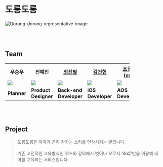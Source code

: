 # 도롱도롱

![Dorong-dorong-representative-image](https://user-images.githubusercontent.com/78298663/204236419-36dee6a8-ecd8-4b5c-b413-d02de45c492d.jpeg)

<br><br>

## Team

<div>
    <table style="width:80%; !important;">
        <th width="20%" style="text-align:center">우승우</th>
        <th width="20%" style="text-align:center">전예진</th>
        <th width="20%" style="text-align:center"><a href="https://github.com/ChoiSunPil" target="_blank">최선필</a></th>
        <th width="20%" style="text-align:center"><a href="https://github.com/GeonHyeongKim" target="_blank">김건형</a></th>
        <th width="20%" style="text-align:center"><a href="https://github.com/younhwan97" target="_blank">조윤환(me)</a></th>
        <tr>
            <td>
                <img src="https://user-images.githubusercontent.com/78298663/204240407-dc36355e-7165-48de-8d3c-fccbb1e2af61.png"/>
            </td>
            <td>
                <img src="https://user-images.githubusercontent.com/78298663/204240525-dad3fe0d-4309-428c-aca2-3cfc263ba581.png"/>
            </td>
            <td>
                <img src="https://user-images.githubusercontent.com/78298663/204240534-28b36f67-23c8-4cae-8a86-5b504bf1791c.png"/>
            </td>
            <td>
                <img src="https://user-images.githubusercontent.com/78298663/204240519-09e15e6a-5849-40e5-9b03-8770c3dc0d00.png"/>
            </td>
            <td>
                <img src="https://user-images.githubusercontent.com/78298663/204240319-61c46931-7b4f-439f-8983-876726005cfe.png"/>
            </td>
        </tr>
        <tr>
            <td>
                <strong>Planner</strong>
            </td>
            <td>
                <strong>Product Designer</strong>
            </td>
            <td>
                <strong>Back-end Developer</strong>
            </td>
            <td>
                <strong>iOS Developer</strong>
            </td>
            <td>
                <strong>AOS Developer</strong>
            </td>
        </tr>
    </table>
</div>

<br><br>

## Project

> 도롱도롱은 아이가 곤히 잠자는 소리를 연상시키는 말입니다. <br/><br>
기존 고전적인 교육방식인 퀴즈와 강의에서 벗어나 오로지 <span style="font-weight : bold">‘소리’</span>만을 이용해 태아를 교육하는 서비스입니다.

<!-- 7F4FA2 -->